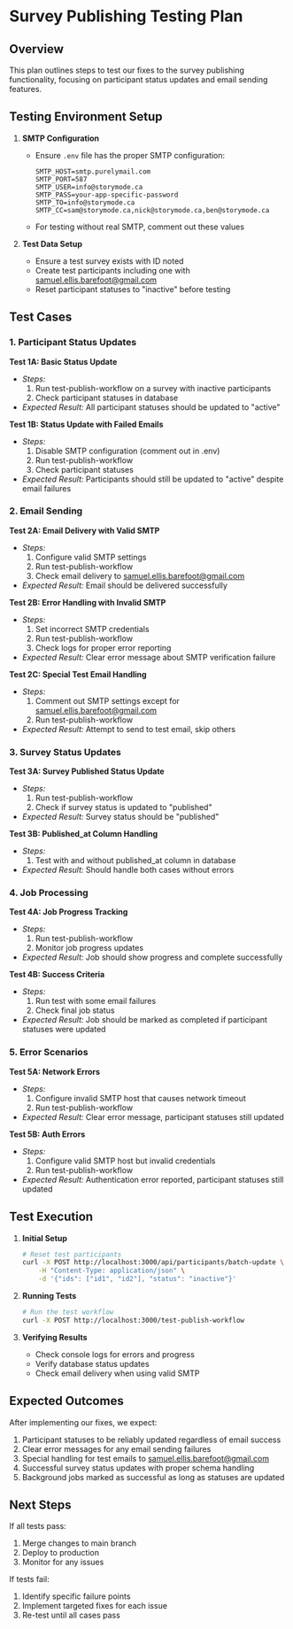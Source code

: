# Survey Publishing Testing Plan

## Overview

This plan outlines steps to test our fixes to the survey publishing functionality, focusing on participant status updates and email sending features.

## Testing Environment Setup

1. **SMTP Configuration**
   - Ensure `.env` file has the proper SMTP configuration:
     ```
     SMTP_HOST=smtp.purelymail.com
     SMTP_PORT=587
     SMTP_USER=info@storymode.ca
     SMTP_PASS=your-app-specific-password
     SMTP_TO=info@storymode.ca
     SMTP_CC=sam@storymode.ca,nick@storymode.ca,ben@storymode.ca
     ```
   - For testing without real SMTP, comment out these values

2. **Test Data Setup**
   - Ensure a test survey exists with ID noted
   - Create test participants including one with samuel.ellis.barefoot@gmail.com
   - Reset participant statuses to "inactive" before testing

## Test Cases

### 1. Participant Status Updates

**Test 1A: Basic Status Update**
- *Steps:* 
  1. Run test-publish-workflow on a survey with inactive participants
  2. Check participant statuses in database
- *Expected Result:* All participant statuses should be updated to "active"

**Test 1B: Status Update with Failed Emails**
- *Steps:*
  1. Disable SMTP configuration (comment out in .env)
  2. Run test-publish-workflow
  3. Check participant statuses
- *Expected Result:* Participants should still be updated to "active" despite email failures

### 2. Email Sending

**Test 2A: Email Delivery with Valid SMTP**
- *Steps:*
  1. Configure valid SMTP settings
  2. Run test-publish-workflow
  3. Check email delivery to samuel.ellis.barefoot@gmail.com
- *Expected Result:* Email should be delivered successfully

**Test 2B: Error Handling with Invalid SMTP**
- *Steps:*
  1. Set incorrect SMTP credentials
  2. Run test-publish-workflow
  3. Check logs for proper error reporting
- *Expected Result:* Clear error message about SMTP verification failure

**Test 2C: Special Test Email Handling**
- *Steps:*
  1. Comment out SMTP settings except for samuel.ellis.barefoot@gmail.com
  2. Run test-publish-workflow
- *Expected Result:* Attempt to send to test email, skip others

### 3. Survey Status Updates

**Test 3A: Survey Published Status Update**
- *Steps:*
  1. Run test-publish-workflow
  2. Check if survey status is updated to "published"
- *Expected Result:* Survey status should be "published"

**Test 3B: Published_at Column Handling**
- *Steps:*
  1. Test with and without published_at column in database
- *Expected Result:* Should handle both cases without errors

### 4. Job Processing

**Test 4A: Job Progress Tracking**
- *Steps:*
  1. Run test-publish-workflow
  2. Monitor job progress updates
- *Expected Result:* Job should show progress and complete successfully

**Test 4B: Success Criteria**
- *Steps:*
  1. Run test with some email failures
  2. Check final job status
- *Expected Result:* Job should be marked as completed if participant statuses were updated

### 5. Error Scenarios

**Test 5A: Network Errors**
- *Steps:*
  1. Configure invalid SMTP host that causes network timeout
  2. Run test-publish-workflow
- *Expected Result:* Clear error message, participant statuses still updated

**Test 5B: Auth Errors**
- *Steps:*
  1. Configure valid SMTP host but invalid credentials
  2. Run test-publish-workflow
- *Expected Result:* Authentication error reported, participant statuses still updated

## Test Execution

1. **Initial Setup**
   ```bash
   # Reset test participants
   curl -X POST http://localhost:3000/api/participants/batch-update \
       -H "Content-Type: application/json" \
       -d '{"ids": ["id1", "id2"], "status": "inactive"}'
   ```

2. **Running Tests**
   ```bash
   # Run the test workflow
   curl -X POST http://localhost:3000/test-publish-workflow
   ```

3. **Verifying Results**
   - Check console logs for errors and progress
   - Verify database status updates
   - Check email delivery when using valid SMTP

## Expected Outcomes

After implementing our fixes, we expect:

1. Participant statuses to be reliably updated regardless of email success
2. Clear error messages for any email sending failures
3. Special handling for test emails to samuel.ellis.barefoot@gmail.com
4. Successful survey status updates with proper schema handling
5. Background jobs marked as successful as long as statuses are updated

## Next Steps

If all tests pass:
1. Merge changes to main branch
2. Deploy to production
3. Monitor for any issues

If tests fail:
1. Identify specific failure points
2. Implement targeted fixes for each issue
3. Re-test until all cases pass